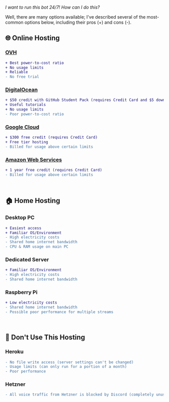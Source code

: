 _I want to run this bot 24/7! How can I do this?_

Well, there are many options available; I've described several of the most-common options below, including their pros (+) and cons (-).

## 🌐 Online Hosting

### [OVH](https://www.ovh.com/world/vps/vps-ssd.xml)
```diff
+ Best power-to-cost ratio
+ No usage limits
+ Reliable
- No free trial
```

### [DigitalOcean](https://www.digitalocean.com/pricing/#Compute)
```diff
+ $50 credit with GitHub Student Pack (requires Credit Card and $5 down payment)
+ Useful tutorials
+ No usage limits
- Poor power-to-cost ratio
```

### [Google Cloud](https://cloud.google.com/compute/all-pricing)
```diff
+ $300 free credit (requires Credit Card)
+ Free tier hosting
- Billed for usage above certain limits
```

### [Amazon Web Services](https://aws.amazon.com/ec2/)
```diff
+ 1 year free credit (requires Credit Card)
- Billed for usage above certain limits
```

<br>

## 🏠 Home Hosting

### Desktop PC
```diff
+ Easiest access
+ Familiar OS/Environment
- High electricity costs
- Shared home internet bandwidth
- CPU & RAM usage on main PC
```

### Dedicated Server
```diff
+ Familiar OS/Environment
- High electricity costs
- Shared home internet bandwidth
```

### Raspberry Pi
```diff
+ Low electricity costs
- Shared home internet bandwidth
- Possible poor performance for multiple streams
```

<br>

## 🚫 Don't Use This Hosting

### Heroku
```diff
- No file write access (server settings can't be changed)
- Usage limits (can only run for a portion of a month)
- Poor performance
```

### Hetzner
```diff
- All voice traffic from Hetzner is blocked by Discord (completely unusable)
```